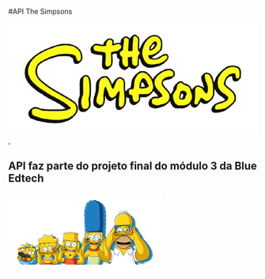 #API The Simpsons

![Logo The Simpsons ](./src/img/2logo_simpsons.png),

## API faz parte do projeto final do módulo 3 da Blue Edtech


![Logo The Simpsons ](./src/img/simpsons_familia.png)